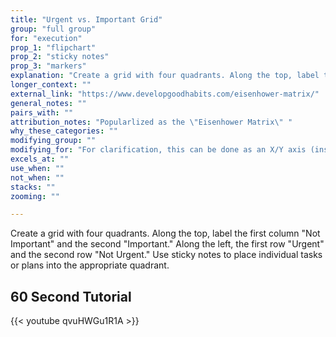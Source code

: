 ```yaml
---
title: "Urgent vs. Important Grid"
group: "full group"
for: "execution"
prop_1: "flipchart"
prop_2: "sticky notes"
prop_3: "markers"
explanation: "Create a grid with four quadrants. Along the top, label the first column \"Not Important\" and the second \"Important.\" Along the left, the first row \"Urgent\" and the second row \"Not Urgent.\" Use sticky notes to place individual tasks or plans into the appropriate quadrant."
longer_context: ""
external_link: "https://www.developgoodhabits.com/eisenhower-matrix/"
general_notes: ""
pairs_with: ""
attribution_notes: "Popularlized as the \"Eisenhower Matrix\" "
why_these_categories: ""
modifying_group: ""
modifying_for: "For clarification, this can be done as an X/Y axis (instead of the grid), where the X-axis is \"Not important to very important\" and the Y-axis is \"Not urgent to very important,\" and you plot to-dos along those axes based on their relative importance and urgency."
excels_at: ""
use_when: ""
not_when: ""
stacks: ""
zooming: ""

---
```


Create a grid with four quadrants. Along the top, label the first column "Not Important" and the second "Important." Along the left, the first row "Urgent" and the second row "Not Urgent." Use sticky notes to place individual tasks or plans into the appropriate quadrant.

## 60 Second Tutorial

{{< youtube qvuHWGu1R1A >}}